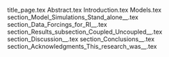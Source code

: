 title_page.tex
Abstract.tex
Introduction.tex
Models.tex
section_Model_Simulations_Stand_alone__.tex
section_Data_Forcings_for_RI__.tex
section_Results_subsection_Coupled_Uncoupled__.tex
section_Discussion__.tex
section_Conclusions__.tex
section_Acknowledgments_This_research_was__.tex